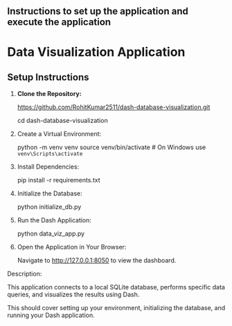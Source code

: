 
## Instructions to set up the application and execute the application
# Data Visualization Application

## Setup Instructions

1. **Clone the Repository:**

   https://github.com/RohitKumar2511/dash-database-visualization.git
   
   cd dash-database-visualization 

3. Create a Virtual Environment: 

    python -m venv venv
    source venv/bin/activate  # On Windows use `venv\Scripts\activate`

4. Install Dependencies:

    pip install -r requirements.txt

5. Initialize the Database:

    python initialize_db.py

6. Run the Dash Application:

    python data_viz_app.py

7. Open the Application in Your Browser:

    Navigate to http://127.0.0.1:8050 to view the dashboard.


Description: 

This application connects to a local SQLite database, performs specific data queries, and visualizes the results using Dash.


This should cover setting up your environment, initializing the database, and running your Dash application.
